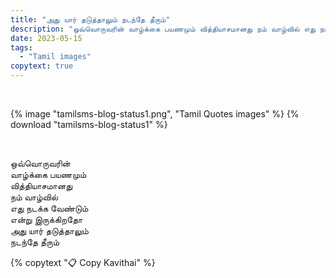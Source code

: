 ```yaml
---
title: "அது யார் தடுத்தாலும் நடந்தே தீரும்"
description: "ஒவ்வொருவரின் வாழ்க்கை பயணமும் வித்தியாசமானது நம் வாழ்வில் எது நடக்க வேண்டும் என்று இருக்கிறதோ அது யார் தடுத்தாலும் நடந்தே தீரும்"
date: 2023-05-15
tags:
  - "Tamil images"
copytext: true
---
```


&nbsp;

{% image "tamilsms-blog-status1.png", "Tamil Quotes images" %}
{% download "tamilsms-blog-status1" %}

&nbsp;

<div id="getkavithai">

ஒவ்வொருவரின்  
வாழ்க்கை பயணமும்  
வித்தியாசமானது  
நம் வாழ்வில்  
எது நடக்க வேண்டும்  
என்று இருக்கிறதோ  
அது யார் தடுத்தாலும்  
நடந்தே தீரும்

</div>

{% copytext "📋 Copy Kavithai" %}

